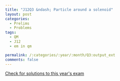 ```yaml
---
title: "J12Q3 &ndash; Particle around a solenoid"
layout: post
categories:
  - Prelims
  - Problems
tags:
  - QM
  - J12
  - em in qm

permalink: /:categories/:year/:month/Q3:output_ext
comments: false
---
```

<object data="2012J3Q.pdf" type="application/pdf" width="100%" height="500"></object>
<div class="message"><a href='https://princetonprelim.com/prelim/28/'>Check for solutions to this year's exam</a></div>
